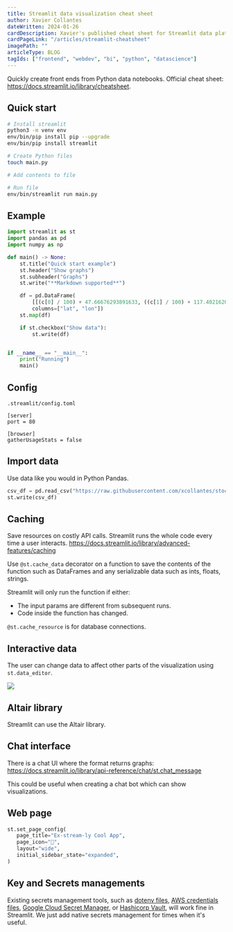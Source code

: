 ```yaml
---
title: Streamlit data visualization cheat sheet
author: Xavier Collantes
dateWritten: 2024-01-26
cardDescription: Xavier's published cheat sheet for Streamlit data platform.
cardPageLink: "/articles/streamlit-cheatsheet"
imagePath: ""
articleType: BLOG
tagIds: ["frontend", "webdev", "bi", "python", "datascience"]
---
```


Quickly create front ends from Python data notebooks. Official cheat sheet:
https://docs.streamlit.io/library/cheatsheet.

## Quick start

```bash
# Install streamlit
python3 -m venv env
env/bin/pip install pip --upgrade
env/bin/pip install streamlit

# Create Python files
touch main.py

# Add contents to file

# Run file
env/bin/streamlit run main.py
```

## Example

```python
import streamlit as st
import pandas as pd
import numpy as np

def main() -> None:
	st.title("Quick start example")
	st.header("Show graphs")
	st.subheader("Graphs")
	st.write("**Markdown supported**")

	df = pd.DataFrame(
		[[(c[0] / 100) + 47.66676293891633, ((c[1] / 100) + 117.40216206237741) * -1] for c in np.random.randn(20, 2)],
		columns=["lat", "lon"])
	st.map(df)

	if st.checkbox("Show data"):
		st.write(df)


if __name__ == "__main__":
	print("Running")
	main()
```

## Config

`.streamlit/config.toml`

```
[server]
port = 80

[browser]
gatherUsageStats = false
```

## Import data

Use data like you would in Python Pandas.

```python
csv_df = pd.read_csv("https://raw.githubusercontent.com/xcollantes/stock_analysis_dataset/main/us_tickers.csv")
st.write(csv_df)
```

## Caching

Save resources on costly API calls. Streamlit runs the whole code every time a
user interacts. https://docs.streamlit.io/library/advanced-features/caching

Use `@st.cache_data` decorator on a function to save the contents of the
function such as DataFrames and any serializable data such as ints, floats,
strings.

Streamlit will only run the function if either:

- The input params are different from subsequent runs.
- Code inside the function has changed.

`@st.cache_resource` is for database connections.

## Interactive data

The user can change data to affect other parts of the visualization using
`st.data_editor`.

![](streamlit_cheatsheet-1692314810496.jpeg)

## Altair library

Streamlit can use the Altair library.

## Chat interface

There is a chat UI where the format returns graphs:
https://docs.streamlit.io/library/api-reference/chat/st.chat_message

This could be useful when creating a chat bot which can show visualizations.

## Web page

```python
st.set_page_config(
   page_title="Ex-stream-ly Cool App",
   page_icon="🧊",
   layout="wide",
   initial_sidebar_state="expanded",
)
```

## Key and Secrets managements

Existing secrets management tools, such as [dotenv
files](https://pypi.org/project/python-dotenv/), [AWS credentials
files](https://boto3.amazonaws.com/v1/documentation/api/latest/guide/credentials.html#configuring-credentials), [Google
Cloud Secret Manager](https://pypi.org/project/google-cloud-secret-manager/),
or [Hashicorp Vault](https://www.vaultproject.io/use-cases/secrets-management),
will work fine in Streamlit. We just add native secrets management for times
when it's useful.
